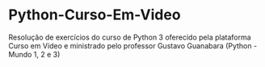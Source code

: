 # Python-Curso-Em-Video
Resolução de exercícios do curso de Python 3 oferecido pela plataforma Curso em Vídeo e ministrado pelo professor Gustavo Guanabara (Python - Mundo 1, 2 e 3)

